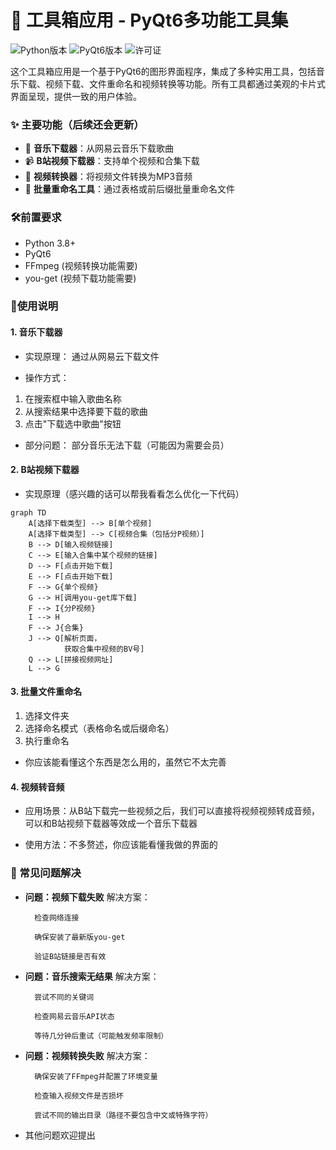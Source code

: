 # 🧰 工具箱应用 - PyQt6多功能工具集

![Python版本](https://img.shields.io/badge/python-3.8%2B-blue)
![PyQt6版本](https://img.shields.io/badge/PyQt6-6.0-green)
![许可证](https://img.shields.io/badge/license-MIT-orange)

这个工具箱应用是一个基于PyQt6的图形界面程序，集成了多种实用工具，包括音乐下载、视频下载、文件重命名和视频转换等功能。所有工具都通过美观的卡片式界面呈现，提供一致的用户体验。

### ✨ 主要功能（后续还会更新）

- 🎵 **音乐下载器**：从网易云音乐下载歌曲
- 📹 **B站视频下载器**：支持单个视频和合集下载
- 🔄 **视频转换器**：将视频文件转换为MP3音频
- 📝 **批量重命名工具**：通过表格或前后缀批量重命名文件

### 🛠️前置要求
- Python 3.8+
- PyQt6
- FFmpeg (视频转换功能需要)
- you-get (视频下载功能需要)

### 🚀使用说明

#### 1. **音乐下载器**
- 实现原理：
通过从网易云下载文件

- 操作方式：
1. 在搜索框中输入歌曲名称
2. 从搜索结果中选择要下载的歌曲
3. 点击"下载选中歌曲"按钮

- 部分问题：
部分音乐无法下载（可能因为需要会员）

#### 2. **B站视频下载器**
- 实现原理（感兴趣的话可以帮我看看怎么优化一下代码）
```mermaid
graph TD
    A[选择下载类型] --> B[单个视频]
    A[选择下载类型] --> C[视频合集（包括分P视频）]
    B --> D[输入视频链接]
    C --> E[输入合集中某个视频的链接]
    D --> F[点击开始下载]
    E --> F[点击开始下载]
    F --> G{单个视频}
    G --> H[调用you-get库下载]
    F --> I{分P视频}
    I --> H
    F --> J{合集}
    J --> Q[解析页面，
            获取合集中视频的BV号]
    Q --> L[拼接视频网址]
    L --> G 

```

#### 3. **批量文件重命名**
1. 选择文件夹
2. 选择命名模式（表格命名或后缀命名）
3. 执行重命名
- 你应该能看懂这个东西是怎么用的，虽然它不太完善

#### 4. **视频转音频**
- 应用场景：从B站下载完一些视频之后，我们可以直接将视频视频转成音频，可以和B站视频下载器等效成一个音乐下载器

- 使用方法：不多赘述，你应该能看懂我做的界面的

### 🔧 常见问题解决
- **问题：视频下载失败**
    解决方案：

        检查网络连接

        确保安装了最新版you-get

        验证B站链接是否有效

- **问题：音乐搜索无结果**
    解决方案：

        尝试不同的关键词

        检查网易云音乐API状态

        等待几分钟后重试（可能触发频率限制）

- **问题：视频转换失败**
    解决方案：

        确保安装了FFmpeg并配置了环境变量

        检查输入视频文件是否损坏

        尝试不同的输出目录（路径不要包含中文或特殊字符）
- 其他问题欢迎提出

